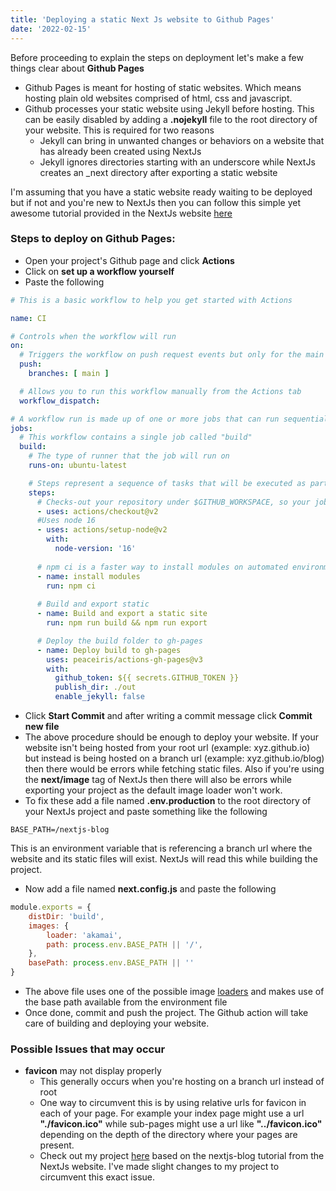 ```yaml
---
title: 'Deploying a static Next Js website to Github Pages'
date: '2022-02-15'
---
```


Before proceeding to explain the steps on deployment let's make a few things clear about **Github Pages**

- Github Pages is meant for hosting of static websites. Which means hosting plain old websites comprised of html, css and javascript.
- Github processes your static website using Jekyll before hosting. This can be easily disabled by adding a **.nojekyll** file to the root directory of your website. This is required for two reasons
	- Jekyll can bring in unwanted changes or behaviors on a website that has already been created using NextJs
	- Jekyll ignores directories starting with an underscore while NextJs creates an _next directory after exporting a static website

I'm assuming that you have a static website ready waiting to be deployed but if not and you're new to NextJs then you can follow this simple yet awesome tutorial provided in the NextJs website [here](https://nextjs.org/learn/basics/create-nextjs-app?utm_source=next-site&utm_medium=homepage-cta&utm_campaign=next-website)

### Steps to deploy on Github Pages:
- Open your project's Github page and click **Actions**
- Click on **set up a workflow yourself**
- Paste the following

```yaml
# This is a basic workflow to help you get started with Actions

name: CI

# Controls when the workflow will run
on:
  # Triggers the workflow on push request events but only for the main branch
  push:
    branches: [ main ]

  # Allows you to run this workflow manually from the Actions tab
  workflow_dispatch:

# A workflow run is made up of one or more jobs that can run sequentially or in parallel
jobs:
  # This workflow contains a single job called "build"
  build:
    # The type of runner that the job will run on
    runs-on: ubuntu-latest

    # Steps represent a sequence of tasks that will be executed as part of the job
    steps:
      # Checks-out your repository under $GITHUB_WORKSPACE, so your job can access it
      - uses: actions/checkout@v2
      #Uses node 16
      - uses: actions/setup-node@v2
        with:
          node-version: '16'
          
      # npm ci is a faster way to install modules on automated environments
      - name: install modules
        run: npm ci
      
      # Build and export static
      - name: Build and export a static site
        run: npm run build && npm run export

      # Deploy the build folder to gh-pages
      - name: Deploy build to gh-pages
        uses: peaceiris/actions-gh-pages@v3
        with:
          github_token: ${{ secrets.GITHUB_TOKEN }}
          publish_dir: ./out
          enable_jekyll: false

```
- Click **Start Commit** and after writing a commit message click **Commit new file**
- The above procedure should be enough to deploy your website. If your website isn't being hosted from your root url (example: xyz.github.io) but instead is being hosted on a branch url (example: xyz.github.io/blog) then there would be errors while fetching static files. Also if you're using the **next/image** tag of NextJs then there will also be errors while exporting your project as the default image loader won't work.
- To fix these add a file named **.env.production** to the root directory of your NextJs project and paste something like the following

```
BASE_PATH=/nextjs-blog
```
This is an environment variable that is referencing a branch url where the website and its static files will exist. NextJs will read this while building the project.

- Now add a file named **next.config.js** and paste the following

```js
module.exports = {
    distDir: 'build',
    images: {
        loader: 'akamai',
        path: process.env.BASE_PATH || '/',
    },
    basePath: process.env.BASE_PATH || ''
}
```
- The above file uses one of the possible image [loaders](https://nextjs.org/docs/api-reference/next/image#built-in-loaders) and makes use of the base path available from the environment file
- Once done, commit and push the project. The Github action will take care of building and deploying your website. 

### Possible Issues that may occur
- **favicon** may not display properly
	- This generally occurs when you're hosting on a branch url instead of root
	- One way to circumvent this is by using relative urls for favicon in each of your page. For example your index page might use a url **"./favicon.ico"** while sub-pages might use a url like **"../favicon.ico"** depending on the depth of the directory where your pages are present.
	- Check out my project [here](https://github.com/nilanshu96/nextjs-blog) based on the nextjs-blog tutorial from the NextJs website. I've made slight changes to my project to circumvent this exact issue.